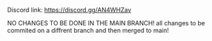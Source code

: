 Discord link: https://discord.gg/AN4WHZav

NO CHANGES TO BE DONE IN THE MAIN BRANCH!
all changes to be commited on a diffrent branch and then merged to main!
